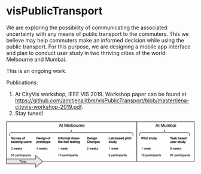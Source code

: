 # visPublicTransport
We are exploring the possibility of communicating the associated uncertainty with any means of public transport to the commuters. This we believe may help commuters make an informed decision while using the public transport. For this purpose, we are designing a mobile app interface and plan to conduct user study in two thriving cities of the world: Melbourne and Mumbai.

This is an ongoing work.

Publications:
1. At CityVis workshop, IEEE VIS 2019. Workshop paper can be found at https://github.com/amitjenaiitbm/visPublicTransport/blob/master/jena-cityvis-workshop-2019.pdf.
2. Stay tuned!

![User study timeline](https://github.com/amitjenaiitbm/visPublicTransport/blob/master/timeline.jpg)
